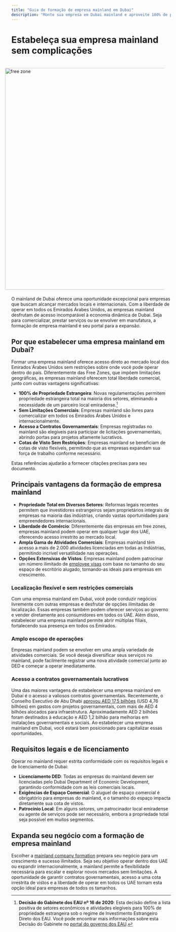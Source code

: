 ```yaml
---
title: "Guia de formação de empresa mainland em Dubai"
description: "Monte sua empresa em Dubai mainland e aproveite 100% de propriedade, comércio irrestrito nos Emirados Árabes Unidos, acesso a contratos governamentais e cotas flexíveis de visto."
---
```


# Estabeleça sua empresa mainland sem complicações

<img src="/img/iStock-635478390.avif" alt="free zone" width="700" align="right" style="padding: 20px" >

O mainland de Dubai oferece uma oportunidade excepcional para empresas que buscam alcançar mercados locais e internacionais. Com a liberdade de operar em todos os Emirados Árabes Unidos, as empresas mainland desfrutam de acesso incomparável à economia dinâmica de Dubai. Seja para comercializar, prestar serviços ou se envolver em manufatura, a formação de empresa mainland é seu portal para a expansão.

## Por que estabelecer uma empresa mainland em Dubai?

Formar uma empresa mainland oferece acesso direto ao mercado local dos Emirados Árabes Unidos sem restrições sobre onde você pode operar dentro do país. Diferentemente das Free Zones, que impõem limitações geográficas, as empresas mainland oferecem total liberdade comercial, junto com outras vantagens significativas:

- **100% de Propriedade Estrangeira**: Novas regulamentações permitem propriedade estrangeira total na maioria dos setores, eliminando a necessidade de um parceiro local emiradense.[^1]
- **Sem Limitações Comerciais**: Empresas mainland são livres para comercializar em todos os Emirados Árabes Unidos e internacionalmente.
- **Acesso a Contratos Governamentais**: Empresas registradas no mainland são elegíveis para participar de licitações governamentais, abrindo portas para projetos altamente lucrativos.
- **Cotas de Visto Sem Restrições**: Empresas mainland se beneficiam de cotas de visto flexíveis, permitindo que as empresas expandam sua força de trabalho conforme necessário.

[^1]: **Decisão do Gabinete dos EAU nº 16 de 2020**: Esta decisão define a lista positiva de setores econômicos e atividades elegíveis para 100% de propriedade estrangeira sob o regime de Investimento Estrangeiro Direto dos EAU. Você pode encontrar mais informações sobre esta Decisão do Gabinete no [portal do governo dos EAU](https://u.ae/en/information-and-services/business/doing-business-on-the-mainland/full-foreign-ownership-of-commercial-companies).

Estas referências ajudarão a fornecer citações precisas para seu documento.

## Principais vantagens da formação de empresa mainland

- **Propriedade Total em Diversos Setores**: Reformas legais recentes permitem que investidores estrangeiros sejam proprietários integrais de empresas na maioria das indústrias, criando vastas oportunidades para empreendedores internacionais.
- **Liberdade de Comércio**: Diferentemente das empresas em free zones, empresas mainland podem operar em qualquer lugar dos UAE, oferecendo acesso irrestrito ao mercado local.
- **Ampla Gama de Atividades Comerciais**: Empresas mainland têm acesso a mais de 2.000 atividades licenciadas em todas as indústrias, permitindo incrível versatilidade nas operações.
- **Opções Extensivas de Vistos**: Empresas mainland podem patrocinar um número ilimitado de [employee visas](./employment-visas) com base no tamanho do seu espaço de escritório alugado, tornando-as ideais para empresas em crescimento.

### Localização flexível e sem restrições comerciais

Com uma empresa mainland em Dubai, você pode conduzir negócios livremente com outras empresas e desfrutar de opções ilimitadas de localização. Essas empresas também podem oferecer serviços ao governo e vender diretamente aos consumidores em todos os UAE. Além disso, estabelecer uma empresa mainland permite abrir múltiplas filiais, fortalecendo sua presença em todos os Emirados.

### Amplo escopo de operações

Empresas mainland podem se envolver em uma ampla variedade de atividades comerciais. Se você deseja diversificar seus serviços no mainland, pode facilmente registrar uma nova atividade comercial junto ao DED e começar a operar imediatamente.

### Acesso a contratos governamentais lucrativos

Uma das maiores vantagens de estabelecer uma empresa mainland em Dubai é o acesso a valiosos contratos governamentais. Recentemente, o Conselho Executivo de Abu Dhabi [aprovou AED 17,5 bilhões](https://gulfnews.com/going-out/society/executive-council-approves-projects-worth-dh175b-1.1643027) (USD 4,76 bilhões) em gastos com projetos governamentais, com mais de AED 4 bilhões alocados para infraestrutura. Aproximadamente AED 2 bilhões foram destinados à educação e AED 1,2 bilhão para melhorias em instalações governamentais e sociais. Ao estabelecer uma empresa mainland em Dubai, você estará bem posicionado para capitalizar essas oportunidades.

## Requisitos legais e de licenciamento

Operar no mainland requer estrita conformidade com os requisitos legais e de licenciamento de Dubai:

- **Licenciamento DED**: Todas as empresas do mainland devem ser licenciadas pelo Dubai Department of Economic Development, garantindo conformidade com as leis comerciais locais.
- **Exigências de Espaço Comercial**: O aluguel de espaço comercial é obrigatório para empresas do mainland, e o tamanho do espaço impacta diretamente sua cota de vistos.
- **Patrocínio Local**: Em alguns setores, um patrocinador local emiradense ou agente de serviços pode ser necessário, embora a propriedade total seja possível em muitos segmentos.

## Expanda seu negócio com a formação de empresa mainland

Escolher a [mainland company formation](./insights/incorporation-steps#uae-mainland-setup) prepara seu negócio para um crescimento e sucesso ilimitados. Seja seu objetivo operar dentro dos UAE ou expandir internacionalmente, a mainland permite a flexibilidade necessária para escalar e explorar novos mercados sem limitações. A oportunidade de garantir contratos governamentais, acesso a uma cota irrestrita de vistos e a liberdade de operar em todos os UAE tornam esta opção ideal para empresas de todos os tamanhos.